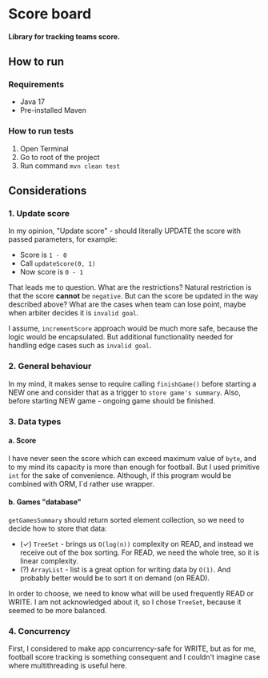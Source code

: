 # Score board
#### Library for tracking teams score.

## How to run

### Requirements
- Java 17
- Pre-installed Maven

### How to run tests
1. Open Terminal
2. Go to root of the project
3. Run command `mvn clean test`


## Considerations

### 1. Update score
In my opinion, "Update score" - should literally UPDATE the score with passed parameters, for example:
- Score is `1 - 0`
- Call `updateScore(0, 1)`
- Now score is `0 - 1`

That leads me to question. What are the restrictions?
Natural restriction is that the score **cannot** be `negative`.
But can the score be updated in the way described above? What are the cases when team can lose point, maybe when arbiter decides it is `invalid goal`.

I assume, `incrementScore` approach would be much more safe, because the logic would be encapsulated.
But additional functionality needed for handling edge cases such as `invalid goal`.

### 2. General behaviour
In my mind, it makes sense to require calling `finishGame()` before starting a NEW one and consider that as a trigger to `store game's summary`.
Also, before starting NEW game - ongoing game should be finished.

### 3. Data types
#### a. Score
I have never seen the score which can exceed maximum value of `byte`, and to my mind its capacity is more than enough for football.
But I used primitive `int` for the sake of convenience. Although, if this program would be combined with ORM, I`d rather use wrapper.

#### b. Games "database"
`getGamesSummary` should return sorted element collection, so we need to decide how to store that data:
- (✓) `TreeSet` - brings us `O(log(n))` complexity on READ, and instead we receive out of the box sorting. For READ, we need the whole tree, so it is linear complexity.
- (?) `ArrayList` - list is a great option for writing data by `O(1)`. And probably better would be to sort it on demand (on READ).

In order to choose, we need to know what will be used frequently READ or WRITE. I am not acknowledged about it, 
so I chose `TreeSet`, because it seemed to be more balanced.

### 4. Concurrency
First, I considered to make app concurrency-safe for WRITE, but as for me, football score tracking is something consequent and I couldn't imagine case where multithreading is useful here.